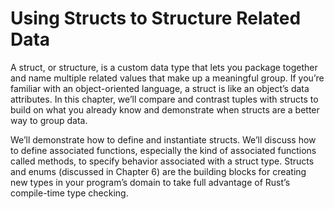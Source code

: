 # Using Structs to Structure Related Data

A struct, or structure, is a custom data type that lets you package together and name multiple related values that make 
up a meaningful group. If you’re familiar with an object-oriented language, a struct is like an object’s data 
attributes. In this chapter, we’ll compare and contrast tuples with structs to build on what you already know and 
demonstrate when structs are a better way to group data.

We’ll demonstrate how to define and instantiate structs. We’ll discuss how to define associated functions, especially 
the kind of associated functions called methods, to specify behavior associated with a struct type. Structs and enums 
(discussed in Chapter 6) are the building blocks for creating new types in your program’s domain to take full advantage 
of Rust’s compile-time type checking.
